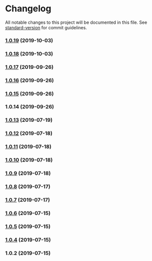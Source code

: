 # Changelog

All notable changes to this project will be documented in this file. See [standard-version](https://github.com/conventional-changelog/standard-version) for commit guidelines.

### [1.0.19](https://github.com/cjdell/type-safe-validator/compare/v1.0.18...v1.0.19) (2019-10-03)



### [1.0.18](https://github.com/cjdell/type-safe-validator/compare/v1.0.17...v1.0.18) (2019-10-03)



### [1.0.17](https://github.com/cjdell/type-safe-validator/compare/v1.0.16...v1.0.17) (2019-09-26)



### [1.0.16](https://github.com/cjdell/type-safe-validator/compare/v1.0.15...v1.0.16) (2019-09-26)



### [1.0.15](https://github.com/cjdell/type-safe-validator/compare/v1.0.14...v1.0.15) (2019-09-26)



### 1.0.14 (2019-09-26)



### [1.0.13](https://github.com/cjdell/ts-valid/compare/v1.0.12...v1.0.13) (2019-07-19)



### [1.0.12](https://github.com/cjdell/ts-valid/compare/v1.0.11...v1.0.12) (2019-07-18)



### [1.0.11](https://github.com/cjdell/ts-valid/compare/v1.0.10...v1.0.11) (2019-07-18)



### [1.0.10](https://github.com/cjdell/ts-valid/compare/v1.0.9...v1.0.10) (2019-07-18)



### [1.0.9](https://github.com/cjdell/ts-valid/compare/v1.0.8...v1.0.9) (2019-07-18)



### [1.0.8](https://github.com/cjdell/ts-valid/compare/v1.0.7...v1.0.8) (2019-07-17)



### [1.0.7](https://github.com/cjdell/ts-valid/compare/v1.0.6...v1.0.7) (2019-07-17)



### [1.0.6](https://github.com/cjdell/ts-valid/compare/v1.0.5...v1.0.6) (2019-07-15)



### [1.0.5](https://github.com/cjdell/ts-valid/compare/v1.0.4...v1.0.5) (2019-07-15)



### [1.0.4](https://github.com/cjdell/ts-valid/compare/v1.0.2...v1.0.4) (2019-07-15)



### 1.0.2 (2019-07-15)
